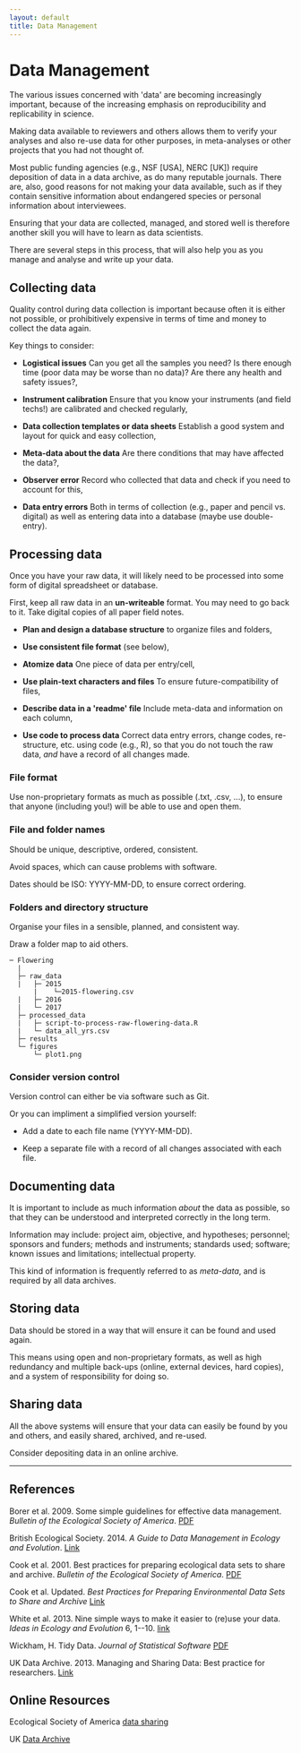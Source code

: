 ```yaml
---
layout: default
title: Data Management
---
```



# Data Management

The various issues concerned with 'data' are becoming increasingly important, because of the increasing emphasis on reproducibility and replicability in science.

Making data available to reviewers and others allows them to verify your analyses and also re-use data for other purposes, in meta-analyses or other projects that you had not thought of.

Most public funding agencies (e.g., NSF [USA], NERC [UK]) require deposition of data in a data archive, as do many reputable journals. There are, also, good reasons for not making your data available, such as if they contain sensitive information about endangered species or personal information about interviewees.

Ensuring that your data are collected, managed, and stored well is therefore another skill you will have to learn as data scientists.

There are several steps in this process, that will also help you as you manage and analyse and write up your data.


## Collecting data

Quality control during data collection is important because often it is either not possible, or prohibitively expensive in terms of time and money to collect the data again.

Key things to consider:

 - **Logistical issues** Can you get all the samples you need? Is there enough time (poor data may be worse than no data)? Are there any health and safety issues?,

 - **Instrument calibration** Ensure that you know your instruments (and field techs!) are calibrated and checked regularly,

 - **Data collection templates or data sheets** Establish a good system and layout for quick and easy collection,

 - **Meta-data about the data** Are there conditions that may have affected the data?,

 - **Observer error**  Record who collected that data and check if you need to account for this,

 - **Data entry errors** Both in terms of collection (e.g., paper and pencil vs. digital) as well as entering data into a database (maybe use double-entry).


## Processing data

Once you have your raw data, it will likely need to be processed into some form of digital spreadsheet or database. 

First, keep all raw data in an **un-writeable** format. You may need to go back to it. Take digital copies of all paper field notes.

 - **Plan and design a database structure** to organize files and folders,

 - **Use consistent file format** (see below),

 - **Atomize data** One piece of data per entry/cell,

 - **Use plain-text characters and files** To ensure future-compatibility of files,

 - **Describe data in a 'readme' file** Include meta-data and information on each column,

 - **Use code to process data** Correct data entry errors, change codes, re-structure, etc. using code (e.g., R), so that you do not touch the raw data, *and* have a record of all changes made.


### File format

Use non-proprietary formats as much as possible (.txt, .csv, ...), to ensure that anyone (including you!) will be able to use and open them.


### File and folder names

Should be unique, descriptive, ordered, consistent.

Avoid spaces, which can cause problems with software.

Dates should be ISO: YYYY-MM-DD, to ensure correct ordering.


### Folders and directory structure

Organise your files in a sensible, planned, and consistent way.

Draw a folder map to aid others.


```
─ Flowering
  |
  ├─ raw_data
  |   ├─ 2015
      |    └─2015-flowering.csv
  |   ├─ 2016
  |   └─ 2017
  ├─ processed_data
  |   ├─ script-to-process-raw-flowering-data.R
  |   └─ data_all_yrs.csv
  ├─ results
  └─ figures
      └─ plot1.png
```

### Consider version control

Version control can either be via software such as Git.

Or you can impliment a simplified version yourself:

 - Add a date to each file name (YYYY-MM-DD).

 - Keep a separate file with a record of all changes associated with each file.



## Documenting data

It is important to include as much information *about* the data as possible, so that they can be understood and interpreted correctly in the long term.

Information may include: project aim, objective, and hypotheses; personnel; sponsors and funders; methods and instruments; standards used; software; known issues and limitations; intellectual property.

This kind of information is frequently referred to as *meta-data*, and is required by all data archives.




## Storing data

Data should be stored in a way that will ensure it can be found and used again.

This means using open and non-proprietary formats, as well as high redundancy and multiple back-ups (online, external devices, hard copies), and a system of responsibility for doing so.





## Sharing data

All the above systems will ensure that your data can easily be found by you and others, and easily shared, archived, and re-used.

Consider depositing data in an online archive.


 - - -



## References

Borer et al. 2009. Some simple guidelines for effective data management. *Bulletin of the Ecological Society of America*. [PDF]()

British Ecological Society. 2014. *A Guide to Data Management in Ecology and Evolution*. [Link](https://www.britishecologicalsociety.org/publications/guides-to/)

Cook et al. 2001. Best practices for preparing ecological data sets to share and archive. *Bulletin of the Ecological Society of America*. [PDF]()

Cook et al. Updated. *Best Practices for Preparing Environmental Data Sets to Share and Archive* [Link](http://daac.ornl.gov/PI/bestprac.html)

White et al. 2013. Nine simple ways to make it easier to (re)use your data. *Ideas in Ecology and Evolution* 6, 1--10. [link]()

Wickham, H. Tidy Data. *Journal of Statistical Software* [PDF]()

UK Data Archive. 2013. Managing and Sharing Data: Best practice for researchers. [Link](https://data-archive.ac.uk/media/2894/managingsharing.pdf)


## Online Resources

Ecological Society of America [data sharing](https://www.esa.org/esa/science/data-sharing/resources-and-tools/)

UK [Data Archive](http://data-archive.ac.uk/)


